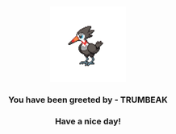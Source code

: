 <p align="center">
            <img src="https://raw.githubusercontent.com/PokeAPI/sprites/master/sprites/pokemon/732.png" width="150" height="150">
          </p>
          <h3 align="center">You have been greeted by - <b>TRUMBEAK</b></h3>
          <h3 align="center">Have a nice day!</h3>
